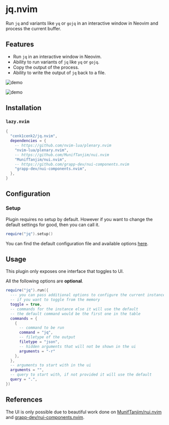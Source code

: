 # jq.nvim

Run `jq` and variants like `yq` or `gojq` in an interactive window in Neovim and process the current buffer.

## Features

- Run `jq` in an interactive window in Neovim.
- Ability to run variants of `jq` like `yq` or `gojq`.
- Copy the output of the process.
- Ability to write the output of `jq` back to a file.

![demo](./media/swappy-20240914_193809.png)

![demo](./media/swappy-20240914_193824.png)

## Installation

### `lazy.nvim`

```lua
{
  "cenk1cenk2/jq.nvim",
  dependencies = {
    -- https://github.com/nvim-lua/plenary.nvim
    "nvim-lua/plenary.nvim",
    -- https://github.com/MunifTanjim/nui.nvim
    "MunifTanjim/nui.nvim",
    -- https://github.com/grapp-dev/nui-components.nvim
    "grapp-dev/nui-components.nvim",
  },
}
```

## Configuration

### Setup

Plugin requires no setup by default. However if you want to change the default settings for good, then you can call it.

```lua
require("jq").setup()
```

You can find the default configuration file and available options [here](https://github.com/cenk1cenk2/jq.nvim/blob/main/lua/jq/config.lua).

## Usage

This plugin only exposes one interface that toggles to UI.

All the following options are **optional**.

```lua
require("jq").run({
  --- you can pass additional options to configure the current instance
  -- if you want to toggle from the memory
  toggle = true,
  -- commands for the instance else it will use the default
  -- the default command would be the first one in the table
  commands = {
    {
      -- command to be run
      command = "jq",
      -- filetype of the output
      filetype = "json",
      -- hidden arguments that will not be shown in the ui
      arguments = "-r"
    },
  },
  -- arguments to start with in the ui
  arguments = "",
  -- query to start with, if not provided it will use the default
  query = ".",
})
```

## References

The UI is only possible due to beautiful work done on [MunifTanjim/nui.nvim](https://github.com/MunifTanjim/nui.nvim) and [grapp-dev/nui-components.nvim](https://github.com/grapp-dev/nui-components.nvim).
